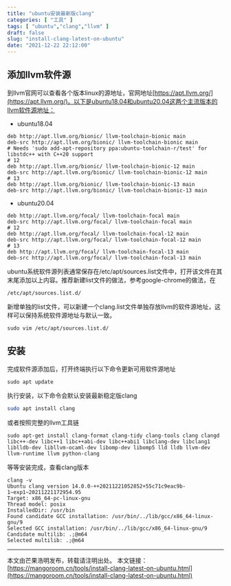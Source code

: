```yaml
---
title: "ubuntu安装最新版clang"
categories: [ "工具" ]
tags: [ "ubuntu","clang","llvm" ]
draft: false
slug: "install-clang-latest-on-ubuntu"
date: "2021-12-22 22:12:00"
---
```


## 添加llvm软件源

到llvm官网可以查看各个版本linux的源地址，官网地址[https://apt.llvm.org/](https://apt.llvm.org/)。以下是ubuntu18.04和ubuntu20.04这两个主流版本的llvm软件源地址：

- ubuntu18.04

```
deb http://apt.llvm.org/bionic/ llvm-toolchain-bionic main
deb-src http://apt.llvm.org/bionic/ llvm-toolchain-bionic main
# Needs 'sudo add-apt-repository ppa:ubuntu-toolchain-r/test' for libstdc++ with C++20 support
# 12
deb http://apt.llvm.org/bionic/ llvm-toolchain-bionic-12 main
deb-src http://apt.llvm.org/bionic/ llvm-toolchain-bionic-12 main
# 13
deb http://apt.llvm.org/bionic/ llvm-toolchain-bionic-13 main
deb-src http://apt.llvm.org/bionic/ llvm-toolchain-bionic-13 main
```

- ubuntu20.04

```
deb http://apt.llvm.org/focal/ llvm-toolchain-focal main
deb-src http://apt.llvm.org/focal/ llvm-toolchain-focal main
# 12
deb http://apt.llvm.org/focal/ llvm-toolchain-focal-12 main
deb-src http://apt.llvm.org/focal/ llvm-toolchain-focal-12 main
# 13
deb http://apt.llvm.org/focal/ llvm-toolchain-focal-13 main
deb-src http://apt.llvm.org/focal/ llvm-toolchain-focal-13 main
```

ubuntu系统软件源列表通常保存在/etc/apt/sources.list文件中，打开该文件在其末尾添加以上内容。推荐新建list文件的做法，参考google-chrome的做法，在

```
/etc/apt/sources.list.d/
```

新增单独的list文件，可以新建一个clang.list文件单独存放llvm的软件源地址，这样可以保持系统软件源地址与默认一致。

```
sudo vim /etc/apt/sources.list.d/
```

## 安装

完成软件源添加后，打开终端执行以下命令更新可用软件源地址

```
sudo apt update
```

执行安装，以下命令会默认安装最新稳定版clang

```bash
sudo apt install clang
```

或者按照完整的llvm工具链

```
sudo apt-get install clang-format clang-tidy clang-tools clang clangd libc++-dev libc++1 libc++abi-dev libc++abi1 libclang-dev libclang1 liblldb-dev libllvm-ocaml-dev libomp-dev libomp5 lld lldb llvm-dev llvm-runtime llvm python-clang
```

等等安装完成，查看clang版本

```
clang -v
Ubuntu clang version 14.0.0-++20211221052852+55c71c9eac9b-1~exp1~20211221172954.95
Target: x86_64-pc-linux-gnu
Thread model: posix
InstalledDir: /usr/bin
Found candidate GCC installation: /usr/bin/../lib/gcc/x86_64-linux-gnu/9
Selected GCC installation: /usr/bin/../lib/gcc/x86_64-linux-gnu/9
Candidate multilib: .;@m64
Selected multilib: .;@m64
```

-----

本文由芒果浩明发布，转载请注明出处。
本文链接：[https://mangoroom.cn/tools/install-clang-latest-on-ubuntu.html](https://mangoroom.cn/tools/install-clang-latest-on-ubuntu.html)
